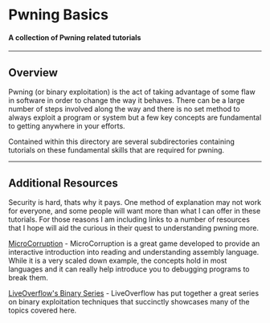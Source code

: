 # Pwning Basics

#### A collection of Pwning related tutorials

---

## Overview

Pwning (or binary exploitation) is the act of taking advantage of some flaw in software
in order to change the way it behaves. There can be a large number of steps involved
along the way and there is no set method to always exploit a program or system but
a few key concepts are fundamental to getting anywhere in your efforts.

Contained within this directory are several subdirectories containing tutorials on these
fundamental skills that are required for pwning.

---

## Additional Resources

Security is hard, thats why it pays. One method of explanation may not work for everyone,
and some people will want more than what I can offer in these tutorials. For those reasons
I am including links to a number of resources that I hope will aid the curious in their
quest to understanding pwning more.

[MicroCorruption](https://microcorruption.com) - MicroCorruption is a great game
developed to provide an interactive introduction into reading and understanding assembly language.
While it is a very scaled down example, the concepts hold in most languages and it can really help
introduce you to debugging programs to break them.

[LiveOverflow's Binary Series](https://www.youtube.com/watch?v=iyAyN3GFM7A&list=PLhixgUqwRTjxglIswKp9mpkfPNfHkzyeN) - LiveOverflow has put together a great series on binary exploitation techniques that succinctly showcases many of the topics covered here.
